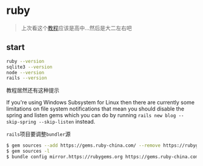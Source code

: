 # ruby

> 上次看这个[教程](https://guides.rubyonrails.org/getting_started.html)应该是高中...然后是大二左右吧

## start

```bash
ruby --version
sqlite3 --version
node --version
rails --version
```

教程居然还有这种提示

If you're using Windows Subsystem for Linux then there are currently some limitations on file system notifications that mean you should disable the spring and listen gems which you can do by running ```rails new blog --skip-spring --skip-listen``` instead.

`rails`项目要调整`bundler`源

```bash
$ gem sources --add https://gems.ruby-china.com/ --remove https://rubygems.org/
$ gem sources -l
$ bundle config mirror.https://rubygems.org https://gems.ruby-china.com
```
